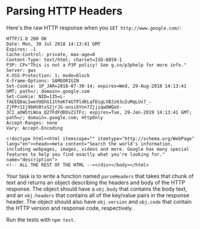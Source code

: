 # Parsing HTTP Headers

Here's the raw HTTP response when you `GET http://www.google.com/`:

```
HTTP/1.0 200 OK
Date: Mon, 30 Jul 2018 14:13:41 GMT
Expires: -1
Cache-Control: private, max-age=0
Content-Type: text/html; charset=ISO-8859-1
P3P: CP="This is not a P3P policy! See g.co/p3phelp for more info."
Server: gws
X-XSS-Protection: 1; mode=block
X-Frame-Options: SAMEORIGIN
Set-Cookie: 1P_JAR=2018-07-30-14; expires=Wed, 29-Aug-2018 14:13:41 GMT; path=/; domain=.google.com
Set-Cookie: NID=135=L-fAEEQ8aLSweVUQhG11theKf4GTPldKLqfDigLVBJz63uIuMqLUx7_-ZjPPr1Ij9bHV8txS2jrJG-onsibYnn7ZjjiqwOWQaV-3CI_aOWStLWoa_Q27FdFdDOvZ1TFz; expires=Tue, 29-Jan-2019 14:13:41 GMT; path=/; domain=.google.com; HttpOnly
Accept-Ranges: none
Vary: Accept-Encoding

<!doctype html><html itemscope="" itemtype="http://schema.org/WebPage" lang="en"><head><meta content="Search the world's information, including webpages, images, videos and more. Google has many special features to help you find exactly what you're looking for." name="description">
<!-- ALL THE REST OF THE HTML --></div></body></html>
```

Your task is to write a function named `parseHeaders` that takes that chunk of text and returns an object describing the headers and body of the HTTP response. The object should have a `obj.body` that contains the body text, and an `obj.headers` that contains all of the key/value pairs in the response header. The object should also have `obj.version` and `obj.code` that contain the HTTP version and response code, respectively.

Run the tests with `npm test`.